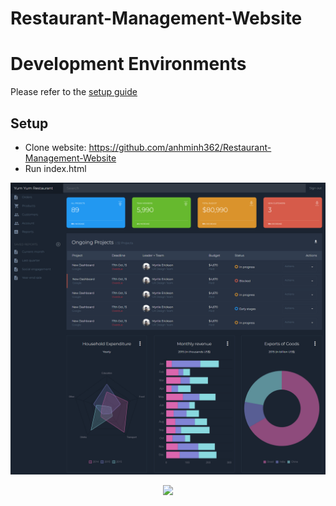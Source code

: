 # Restaurant-Management-Website

# Development Environments

Please refer to the [setup guide](https://github.com/anhminh362/Restaurant-Management-Website)

## Setup
- Clone website: https://github.com/anhminh362/Restaurant-Management-Website
- Run index.html

<p align="center">
  <img src="https://github.com/hamongkhang/Restaurant_Website/blob/master/Admin_UI.png?raw=true?raw=true" border="0" />
</p>
<p align="center">
  <img src="https://github.com/hamongkhang/Restaurant_Website/blob/master/Client_UI.png?raw=true?raw=true" border="0" />
</p>

